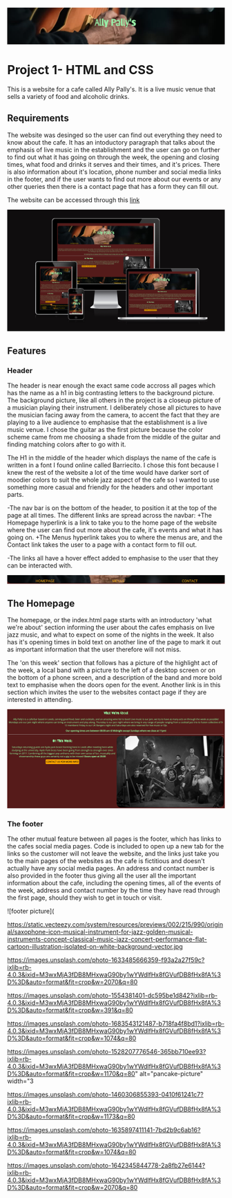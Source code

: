 ![Ally Pally's Logo](https://github.com/AlistairDriscoll/firstproject/blob/main/assets/images/readme-pics/logo-pic.png)

# Project 1- HTML and CSS
This is a website for a cafe called Ally Pally's. It is a live music venue that sells a variety of food and alcoholic drinks.

## Requirements
The website was desinged so the user can find out everything they need to know about the cafe. It has an intoductory paragraph that talks about the emphasis of live music in the establishment and the user can go on further to find out what it has going on through the week, the opening and closing times, what food and drinks it serves and their times, and it's prices. There is also information about it's location, phone number and social media links in the footer, and if the user wants to find out more about our events or any other queries then there is a contact page that has a form they can fill out.

The website can be accessed through this [link](https://alistairdriscoll.github.io/firstproject/)

![Responsivness picture](https://github.com/AlistairDriscoll/firstproject/blob/main/assets/images/readme-pics/responsiveness-pic.png)

## Features

### Header
The header is near enough the exact same code accross all pages which has the name as a h1 in big contrasting letters to the background picture. The background picture, like all others in the project is a closeup picture of a musician playing their instrument. I deliberately chose all pictures to have the musician facing away from the camera, to accent the fact that they are playing to a live audience to emphasise that the establishment is a live music venue. I chose the guitar as the first picture because the color scheme came from me choosing a shade from the middle of the guitar and finding matching colors after to go with it. 

The H1 in the middle of the header which displays the name of the cafe is written in a font I found online called Barriecito. I chose this font because I knew the rest of the website a lot of the time would have darker sort of moodier colors to suit the whole jazz aspect of the cafe so I wanted to use something more casual and friendly for the headers and other important parts.

-The nav bar is on the bottom of the header, to position it at the top of the page at all times. The different links are spread across the navbar:
    +The Homepage hyperlink is a link to take you to the home page of the website where the user can find out more about the cafe, it's events and what it has going on.
    +The Menus hyperlink takes you to where the menus are, and the Contact link takes the user to a page with a contact form to fill out.

-The links all have a hover effect added to emphasise to the user that they can be interacted with.

![Navigation bar](https://github.com/AlistairDriscoll/firstproject/blob/main/assets/images/readme-pics/navbar.png)



## The Homepage

The homepage, or the index.html page starts with an introductory 'what we're about' section informing the user about the cafes emphasis on live jazz music, and what to expect on some of the nights in the week. It also has it's opening times in bold text on another line of the page to mark it out as important information that the user therefore will not miss.

The 'on this week' section that follows has a picture of the highlight act of the week, a local band with a picture to the left of a desktop screen or on the bottom of a phone screen, and a description of the band and more bold text to emphasise when the doors open for the event. Another link is in this section which invites the user to the websites contact page if they are interested in attending.

![index.html main content](https://github.com/AlistairDriscoll/firstproject/blob/main/assets/images/readme-pics/index-page-pic.png)

### The footer

The other mutual feature between all pages is the footer, which has links to the cafes social media pages. Code is included to open up a new tab for the links so the customer will not leave the website, and the links just take you to the main pages of the websites as the cafe is fictitious and doesn't actually have any social media pages. An address and contact number is also provided in the footer thus giving all the user all the important information about the cafe, including the opening times, all of the events of the week, address and contact number by the time they have read through the first page, should they wish to get in touch or visit.


![footer picture](







https://static.vecteezy.com/system/resources/previews/002/215/990/original/saxophone-icon-musical-instrument-for-jazz-golden-musical-instruments-concept-classical-music-jazz-concert-performance-flat-cartoon-illustration-isolated-on-white-background-vector.jpg

https://images.unsplash.com/photo-1633485666359-f93a2a27f59c?ixlib=rb-4.0.3&ixid=M3wxMjA3fDB8MHxwaG90by1wYWdlfHx8fGVufDB8fHx8fA%3D%3D&auto=format&fit=crop&w=2070&q=80

https://images.unsplash.com/photo-1554381401-dc595be1d842?ixlib=rb-4.0.3&ixid=M3wxMjA3fDB8MHxwaG90by1wYWdlfHx8fGVufDB8fHx8fA%3D%3D&auto=format&fit=crop&w=391&q=80

https://images.unsplash.com/photo-1683543121487-b718fa4f8bd1?ixlib=rb-4.0.3&ixid=M3wxMjA3fDB8MHxwaG90by1wYWdlfHx8fGVufDB8fHx8fA%3D%3D&auto=format&fit=crop&w=1074&q=80

https://images.unsplash.com/photo-1528207776546-365bb710ee93?ixlib=rb-4.0.3&ixid=M3wxMjA3fDB8MHxwaG90by1wYWdlfHx8fGVufDB8fHx8fA%3D%3D&auto=format&fit=crop&w=1170&q=80" alt="pancake-picture" width="3

https://images.unsplash.com/photo-1460306855393-0410f61241c7?ixlib=rb-4.0.3&ixid=M3wxMjA3fDB8MHxwaG90by1wYWdlfHx8fGVufDB8fHx8fA%3D%3D&auto=format&fit=crop&w=1173&q=80

https://images.unsplash.com/photo-1635897411141-7bd2b9c6ab16?ixlib=rb-4.0.3&ixid=M3wxMjA3fDB8MHxwaG90by1wYWdlfHx8fGVufDB8fHx8fA%3D%3D&auto=format&fit=crop&w=1074&q=80

https://images.unsplash.com/photo-1642345844778-2a8fb27e6144?ixlib=rb-4.0.3&ixid=M3wxMjA3fDB8MHxwaG90by1wYWdlfHx8fGVufDB8fHx8fA%3D%3D&auto=format&fit=crop&w=2070&q=80